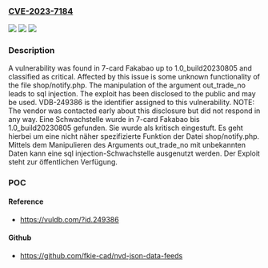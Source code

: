 ### [CVE-2023-7184](https://cve.mitre.org/cgi-bin/cvename.cgi?name=CVE-2023-7184)
![](https://img.shields.io/static/v1?label=Product&message=Fakabao&color=blue)
![](https://img.shields.io/static/v1?label=Version&message=1.0_build20230805%20&color=brightgreen)
![](https://img.shields.io/static/v1?label=Vulnerability&message=CWE-89%20SQL%20Injection&color=brightgreen)

### Description

A vulnerability was found in 7-card Fakabao up to 1.0_build20230805 and classified as critical. Affected by this issue is some unknown functionality of the file shop/notify.php. The manipulation of the argument out_trade_no leads to sql injection. The exploit has been disclosed to the public and may be used. VDB-249386 is the identifier assigned to this vulnerability. NOTE: The vendor was contacted early about this disclosure but did not respond in any way.
Eine Schwachstelle wurde in 7-card Fakabao bis 1.0_build20230805 gefunden. Sie wurde als kritisch eingestuft. Es geht hierbei um eine nicht näher spezifizierte Funktion der Datei shop/notify.php. Mittels dem Manipulieren des Arguments out_trade_no mit unbekannten Daten kann eine sql injection-Schwachstelle ausgenutzt werden. Der Exploit steht zur öffentlichen Verfügung.

### POC

#### Reference
- https://vuldb.com/?id.249386

#### Github
- https://github.com/fkie-cad/nvd-json-data-feeds

